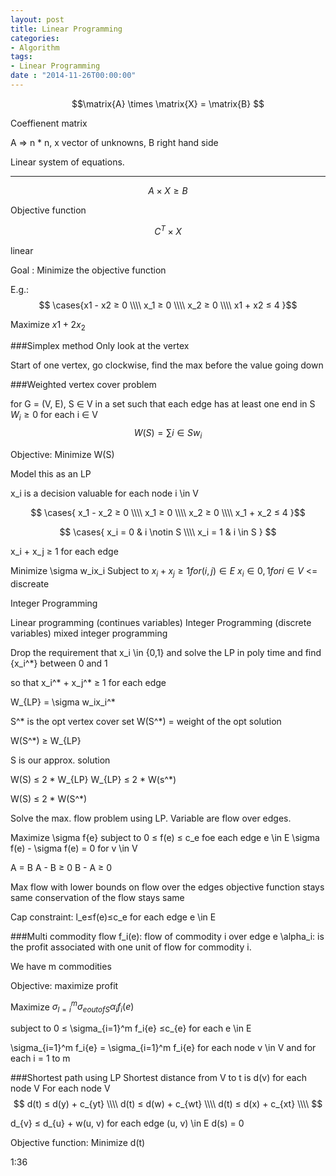 ```yaml
---
layout: post
title: Linear Programming
categories:
- Algorithm
tags:
- Linear Programming
date : "2014-11-26T00:00:00"
---
```


$$\matrix{A} \times \matrix{X} = \matrix{B}  $$

Coeffienent matrix

A => n * n, x vector of unknowns, B right hand side

Linear system of equations.

_____

$$A \times X ≥ B$$

Objective function

$$C^T \times X $$

linear

Goal : Minimize the objective function

E.g.:
$$
\cases{x1 - x2 ≥ 0 \\\\
x_1 ≥ 0	\\\\
x_2 ≥ 0	\\\\
x1 + x2 ≤ 4
}$$

Maximize
$x1 + 2x_2$

###Simplex method
Only look at the vertex

Start of one vertex, go clockwise, find the max before the value going down

###Weighted vertex cover problem

for G = (V, E), S $\in$ V in a set such that each edge has at least one end in S $W_i ≥ 0$ for each i $\in$ V $$W(S) = \sum i \in S w_i$$

Objective: Minimize W(S)


Model this as an LP

x_i is a decision valuable for each node i \in V


$$
\cases{
x_1 - x_2 ≥ 0 \\\\
x_1 ≥ 0	\\\\
x_2 ≥ 0	\\\\
x_1 + x_2 ≤ 4
}$$

$$
\cases{
x_i = 0 & i \notin S \\\\
x_i = 1 & i \in S
}
$$

x_i + x_j ≥ 1 for each edge


Minimize \sigma w_ix_i
Subject to
$x_i + x_j ≥ 1 for (i, j) \in E$
$x_i \in {0,1} for i \in V$  <= discreate

Integer Programming

Linear programming	(continues variables)
Integer Programming	(discrete variables)
mixed integer programming



Drop the requirement that x_i \in {0,1}
and solve the LP in poly time and find {x_i^*} between 0 and 1

so that x_i^* + x_j^* ≥ 1 for each edge

W_{LP} = \sigma w_ix_i^*

S^* is the opt vertex cover set
W(S^*) = weight of the opt solution

W(S^*) ≥ W_{LP}

S is our approx. solution

W(S) ≤ 2 * W_{LP}
W_{LP} ≤ 2 * W(s^*)

W(S) ≤ 2 * W(S^*)

Solve the max. flow problem using LP. Variable are flow over edges.

Maximize \sigma f{e}
subject to
0 ≤ f(e) ≤ c_e foe each edge e \in E
\sigma f(e) - \sigma f(e) = 0 for v \in V


A = B
A - B ≥ 0
B - A ≥ 0

Max flow with lower bounds on flow over the edges
objective function stays same
conservation of the flow stays same

Cap constraint: l_e≤f(e)≤c_e for each edge e \in E

###Multi commodity flow
f_i(e): flow of commodity i over edge e
\alpha_i: is the profit associated with one unit of flow for commodity i.

We have m commodities

Objective: maximize profit

Maximize $\sigma_{l=i}^m \sigma_{eoutofS} \alpha_i f_i(e)$

subject to 0 ≤ \sigma_{i=1}^m f_i{e} ≤c_{e} for each e \in E

\sigma_{i=1}^m f_i{e} = \sigma_{i=1}^m f_i{e} for each node v \in V and for each i = 1 to m

###Shortest path using LP
Shortest distance from V to t is d(v) for each node V
For each node V
$$
d(t) ≤ d(y) + c_{yt} \\\\
d(t) ≤ d(w) + c_{wt} \\\\
d(t) ≤ d(x) + c_{xt} \\\\
$$

d_{v} ≤ d_{u} + w(u, v) for each edge (u, v) \in E
d(s) = 0

Objective function:
	Minimize d(t)

1:36
